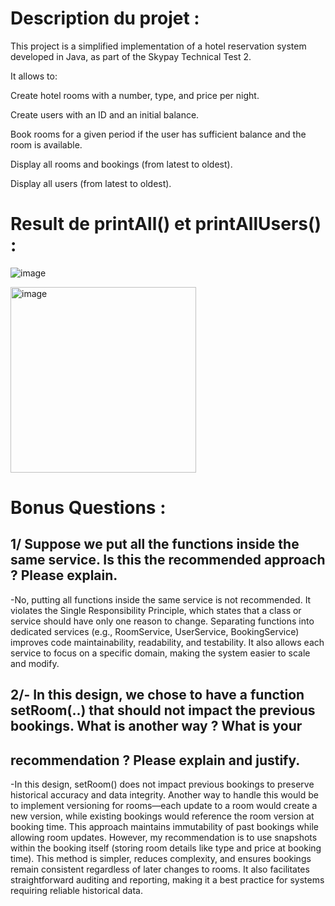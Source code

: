 
# Description du projet :

This project is a simplified implementation of a hotel reservation system developed in Java, as part of the Skypay Technical Test 2.

It allows to:

Create hotel rooms with a number, type, and price per night.

Create users with an ID and an initial balance.

Book rooms for a given period if the user has sufficient balance and the room is available.

Display all rooms and bookings (from latest to oldest).

Display all users (from latest to oldest).

# Result de printAll() et printAllUsers() :

![image](https://github.com/user-attachments/assets/c7c4f7ed-6fc0-4db8-b883-dac9be65b0f8)

<img width="297" alt="image" src="https://github.com/user-attachments/assets/2fdbb432-3e9f-4713-90f4-89b994023b78" />


# Bonus Questions :
## 1/ Suppose we put all the functions inside the same service. Is this the recommended approach ? Please explain.
-No, putting all functions inside the same service is not recommended. It violates the Single Responsibility Principle, which states that a class or service should have only one reason to change. Separating functions into dedicated services (e.g., RoomService, UserService, BookingService) improves code maintainability, readability, and testability. It also allows each service to focus on a specific domain, making the system easier to scale and modify.

## 2/- In this design, we chose to have a function setRoom(..) that should not impact the previous bookings. What is another way ? What is your
## recommendation ? Please explain and justify.
-In this design, setRoom() does not impact previous bookings to preserve historical accuracy and data integrity. Another way to handle this would be to implement versioning for rooms—each update to a room would create a new version, while existing bookings would reference the room version at booking time. This approach maintains immutability of past bookings while allowing room updates.
However, my recommendation is to use snapshots within the booking itself (storing room details like type and price at booking time). This method is simpler, reduces complexity, and ensures bookings remain consistent regardless of later changes to rooms. It also facilitates straightforward auditing and reporting, making it a best practice for systems requiring reliable historical data.
